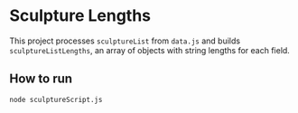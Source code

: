 # Sculpture Lengths

This project processes `sculptureList` from `data.js` and builds `sculptureListLengths`, an array of objects with string lengths for each field.

## How to run
```bash
node sculptureScript.js

